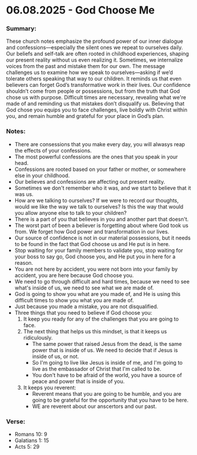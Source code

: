 # 06.08.2025 - God Choose Me

### Summary:
These church notes emphasize the profound power of our inner dialogue and confessions—especially the silent ones we repeat to ourselves daily. Our beliefs and self-talk are often rooted in childhood experiences, shaping our present reality without us even realizing it. Sometimes, we internalize voices from the past and mistake them for our own. The message challenges us to examine how we speak to ourselves—asking if we’d tolerate others speaking that way to our children. It reminds us that even believers can forget God’s transformative work in their lives. Our confidence shouldn’t come from people or possessions, but from the truth that God chose us with purpose. Difficult times are necessary, revealing what we're made of and reminding us that mistakes don’t disqualify us. Believing that God chose you equips you to face challenges, live boldly with Christ within you, and remain humble and grateful for your place in God’s plan.

### Notes:
- There are consessions that you make every day, you will alwasys reap the effects of your confessions.
- The most powerful confessions are the ones that you speak in your head.
- Confessions are rooted based on your father or mother, or somewhere else in your childhood.
- Our believes and confessions are affecting out present reality.
- Sometimes we don't remember who it was, and we start to believe that it was us.
- How are we talking to ourselves? If we were to record our thoughts, would we like the way we talk to ourselves?
Is this the way that would you allow anyone else to talk to your children?
- There is a part of you that believes in you and another part that doesn't.
- The worst part of been a believer is forgetting about where God took us from. We forget how God power and transformation in our lives.
- Our source of confidence is not in our material possessions, but it needs to be found in the fact that God choose us and He put is in here.
- Stop waiting for your family members to validate you, stop waiting for your boss to say go, God choose you, and He put you in here for a reason.
- You are not here by accident, you were not born into your family by accident, you are here because God choose you.
- We need to go through difficult and hard times, because we need to see what's inside of us, we need to see what we are made of.
- God is going to show you what are you made of, and He is using this difficult times to show you what you are made of.
- Just because you made a mistake, you are not disqualified.
- Three things that you need to believe if God choose you:
    1. It keep you ready for any of the challenges that you are going to face.
    2. The next thing that helps us this mindset, is that it keeps us ridiculously.
        - The same power that raised Jesus from the dead, is the same power that is inside of us. We need to decide that if Jesus is inside of us, or not.
        - So I'm going to live like Jesus is inside of me, and I'm going to live as the embassador of Christ that I'm called to be.
        - You don't have to be afraid of the world, you have a source of peace and power that is inside of you.
    3. It keeps you reverent:
        - Reverent means that you are going to be humble, and you are going to be grateful for the opportunity that you have to be here.
        - WE are reverent about our anscertors and our past.

### Verse:
- Romans 10: 9
- Galatians 1: 15
- Acts 5: 29
